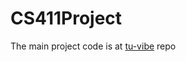 # CS411Project

The main project code is at [tu-vibe](https://github.com/cs411-group-5/tu-vibe) repo
